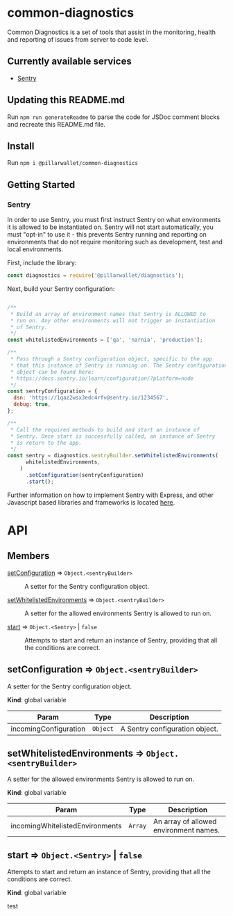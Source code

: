 # common-diagnostics
Common Diagnostics is a set of tools that assist in the monitoring, health and
reporting of issues from server to code level.

## Currently available services
- [Sentry](https://sentry.io)

## Updating this README.md
Run `npm run generateReadme` to parse the code for JSDoc comment blocks and recreate this README.md file.

## Install
Run `npm i @pillarwallet/common-diagnostics`

## Getting Started
### Sentry
In order to use Sentry, you must first instruct Sentry on what environments it is allowed
to be instantiated on. Sentry will not start automatically, you must "opt-in" to use it -
this prevents Sentry running and reporting on environments that do not require monitoring such
as development, test and local environments.

First, include the library:
```javascript
const diagnostics = require('@pillarwallet/diagnostics');
```

Next, build your Sentry configuration:
```javascript

/**
 * Build an array of environment names that Sentry is ALLOWED to
 * run on. Any other environments will not trigger an instantiation
 * of Sentry.
 */
const whitelistedEnvironments = ['qa', 'narnia', 'production'];

/**
 * Pass through a Sentry configuration object, specific to the app
 * that this instance of Sentry is running on. The Sentry configuration
 * object can be found here:
 * https://docs.sentry.io/learn/configuration/?platform=node
 */
const sentryConfiguration = {
  dsn: 'https://1qaz2wsx3edc4rfv@sentry.io/1234567',
  debug: true,
};

/**
 * Call the required methods to build and start an instance of
 * Sentry. Once start is successfully called, an instance of Sentry
 * is return to the app.
 */
const sentry = diagnostics.sentryBuilder.setWhitelistedEnvironments(
      whitelistedEnvironments,
    )
      .setConfiguration(sentryConfiguration)
      .start();
```

Further information on how to implement Sentry with Express, and other Javascript
based libraries and frameworks is located [here](https://docs.sentry.io/platforms/javascript/express).

# API

## Members

<dl>
<dt><a href="#setConfiguration">setConfiguration</a> ⇒ <code>Object.&lt;sentryBuilder&gt;</code></dt>
<dd><p>A setter for the Sentry configuration object.</p>
</dd>
<dt><a href="#setWhitelistedEnvironments">setWhitelistedEnvironments</a> ⇒ <code>Object.&lt;sentryBuilder&gt;</code></dt>
<dd><p>A setter for the allowed environments Sentry
is allowed to run on.</p>
</dd>
<dt><a href="#start">start</a> ⇒ <code>Object.&lt;Sentry&gt;</code> | <code>false</code></dt>
<dd><p>Attempts to start and return an instance of Sentry, providing
that all the conditions are correct.</p>
</dd>
</dl>

<a name="setConfiguration"></a>

## setConfiguration ⇒ <code>Object.&lt;sentryBuilder&gt;</code>
A setter for the Sentry configuration object.

**Kind**: global variable  

| Param | Type | Description |
| --- | --- | --- |
| incomingConfiguration | <code>Object</code> | A Sentry configuration object. |

<a name="setWhitelistedEnvironments"></a>

## setWhitelistedEnvironments ⇒ <code>Object.&lt;sentryBuilder&gt;</code>
A setter for the allowed environments Sentry
is allowed to run on.

**Kind**: global variable  

| Param | Type | Description |
| --- | --- | --- |
| incomingWhitelistedEnvironments | <code>Array</code> | An array of allowed environment names. |

<a name="start"></a>

## start ⇒ <code>Object.&lt;Sentry&gt;</code> \| <code>false</code>
Attempts to start and return an instance of Sentry, providing
that all the conditions are correct.

**Kind**: global variable  

test
